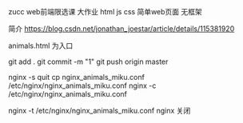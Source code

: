 zucc web前端限选课 大作业
html  js css 简单web页面  无框架

简介
https://blog.csdn.net/jonathan_joestar/article/details/115381920

animals.html 为入口

git add .
git commit -m "1" 
git push origin master

nginx -s quit
cp nginx_animals_miku.conf /etc/nginx/nginx_animals_miku.conf
nginx  -c /etc/nginx/nginx_animals_miku.conf

nginx -t /etc/nginx/nginx_animals_miku.conf
nginx 关闭